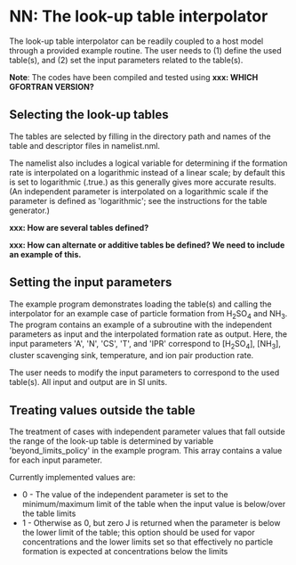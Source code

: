 # NN: The look-up table interpolator

The look-up table interpolator can be readily coupled to a host model through a provided example routine. The user needs to (1) define the used table(s), and (2) set the input parameters related to the table(s).

**Note**: The codes have been compiled and tested using **xxx: WHICH GFORTRAN VERSION?**

## Selecting the look-up tables

The tables are selected by filling in the directory path and names of the table and descriptor files in namelist.nml.

The namelist also includes a logical variable for determining if the formation rate is interpolated on a logarithmic instead of a linear scale; by default this is set to  logarithmic (.true.) as this generally gives more accurate results. (An independent parameter is interpolated on a logarithmic scale if the parameter is defined as 'logarithmic'; see the instructions for the table generator.)

**xxx: How are several tables defined?**

**xxx: How can alternate or additive tables be defined? We need to include an example of this.**

## Setting the input parameters

The example program demonstrates loading the table(s) and calling the interpolator for an example case of particle formation from H<sub>2</sub>SO<sub>4</sub> and NH<sub>3</sub>. The program contains an example of a subroutine with the independent parameters as input and the interpolated formation rate as output. Here, the input parameters 'A', 'N', 'CS', 'T', and 'IPR' correspond to [H<sub>2</sub>SO<sub>4</sub>], [NH<sub>3</sub>], cluster scavenging sink, temperature, and ion pair production rate.

The user needs to modify the input parameters to correspond to the used table(s). All input and output are in SI units.

## Treating values outside the table

The treatment of cases with independent parameter values that fall outside the range of the look-up table is determined by variable 'beyond_limits_policy' in the example program. This array contains a value for each input parameter.

Currently implemented values are:

* 0 - The value of the independent parameter is set to the minimum/maximum limit of the table when the input value is below/over the table limits
* 1 - Otherwise as 0, but zero J is returned when the parameter is below the lower limit of the table; this option should be used for vapor concentrations and the lower limits set so that effectively no particle formation is expected at concentrations below the limits
